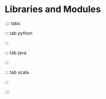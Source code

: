 # Libraries and Modules

:::: tabs

::: tab python

<Jupyter filePath="libs/python.ipynb" />

:::

::: tab java

<Jupyter filePath="libs/java.ipynb" />

:::

::: tab scala

<Jupyter filePath="libs/scala.ipynb" />

:::

::::
